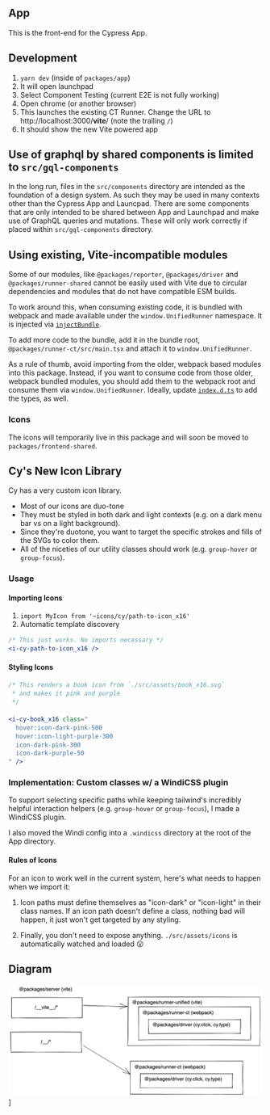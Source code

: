 ## App

This is the front-end for the Cypress App.

## Development

1. `yarn dev` (inside of `packages/app`)
2. It will open launchpad
3. Select Component Testing (current E2E is not fully working)
3. Open chrome (or another browser)
4. This launches the existing CT Runner. Change the URL to http://localhost:3000/__vite__/ (note the trailing `/`)
5. It should show the new Vite powered app 

## Use of graphql by shared components is limited to `src/gql-components`

In the long run, files in the `src/components` directory are intended as the foundation of a design system. As such they may be used in many contexts other than the Cypress App and Launcpad. There are some components that are only intended to be shared between App and Launchpad and make use of GraphQL queries and mutations. These will only work correctly if placed within `src/gql-components` directory.
## Using existing, Vite-incompatible modules

Some of our modules, like `@packages/reporter`, `@packages/driver` and `@packages/runner-shared` cannot be easily
used with Vite due to circular dependencies and modules that do not have compatible ESM builds.

To work around this, when consuming existing code, it is bundled with webpack and made available under the
`window.UnifiedRunner` namespace. It is injected via [`injectBundle`](./src/runner/injectBundle.ts).

To add more code to the bundle, add it in the bundle root, `@packages/runner-ct/src/main.tsx` and attach it to
`window.UnifiedRunner`.

As a rule of thumb, avoid importing from the older, webpack based modules into this package. Instead, if you want to consume code from those older, webpack bundled modules, you should add them to the webpack root and consume them via `window.UnifiedRunner`. Ideally, update [`index.d.ts`](./index.d.ts) to add the types, as well.

### Icons

The icons will temporarily live in this package and will soon be moved to `packages/frontend-shared`.

## Cy's New Icon Library
Cy has a very custom icon library.
* Most of our icons are duo-tone
* They must be styled in both dark and light contexts (e.g. on a dark menu bar vs on a light background).
* Since they're duotone, you want to target the specific strokes and fills of the SVGs to color them.
* All of the niceties of our utility classes should work (e.g. `group-hover` or `group-focus`).

### Usage
#### Importing Icons
1. `import MyIcon from '~icons/cy/path-to-icon_x16'`
2. Automatic template discovery
```jsx
/* This just works. No imports necessary */
<i-cy-path-to-icon_x16 />
```

#### Styling Icons
```jsx
/* This renders a book icon from `./src/assets/book_x16.svg`
 * and makes it pink and purple
 */

<i-cy-book_x16 class="
  hover:icon-dark-pink-500
  hover:icon-light-purple-300
  icon-dark-pink-300
  icon-dark-purple-50
" />
```

### Implementation: Custom classes w/ a WindiCSS plugin
To support selecting specific paths while keeping tailwind's incredibly helpful interaction helpers (e.g. `group-hover` or `group-focus`), I made a WindiCSS plugin.

I also moved the Windi config into a `.windicss` directory at the root of the App directory.

#### Rules of Icons
For an icon to work well in the current system, here's what needs to happen when we import it:

1. Icon paths must define themselves as "icon-dark" or "icon-light" in their class names.
If an icon path doesn't define a class, nothing bad will happen, it just won't get targeted by any styling.

2. Finally, you don't need to expose anything. `./src/assets/icons` is automatically watched and loaded 😮

## Diagram

![](./unified-runner-diagram.png)]

